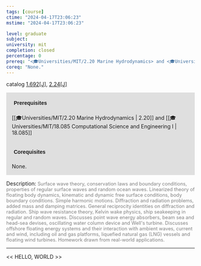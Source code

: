 ```yaml
---
tags: [course]
ctime: "2024-04-17T23:06:23"
mstime: "2024-04-17T23:06:23"

level: graduate
subject: 
university: mit
completion: closed
percentage: 0
prereq: "<🎓Universities/MIT/2.20 Marine Hydrodynamics> and <🎓Universities/MIT/18.085 Computational Science and Engineering I>"
coreq: "None."
---
```


catalog [1.692[J]](http://student.mit.edu/catalog/m1c.html#1.692), [2.24[J]](http://student.mit.edu/catalog/m2b.html#2.24)

<span style="display: block; padding: 15px; background-color: rgb(100, 100, 100, 0.2);"><font id="m_prereq286_0" style="display: block; font-family: Arial, sans-serif; font-weight: bold; padding: 5px">Prerequisites</font><br><span id="prereq286_0">[[🎓Universities/MIT/2.20 Marine Hydrodynamics | 2.20]] and [[🎓Universities/MIT/18.085 Computational Science and Engineering I | 18.085]]</span></span>
<span style="display: block; padding: 15px; background-color: rgb(100, 100, 100, 0.2);"><font id="m_coreq286_0" style="display: block; font-family: Arial, sans-serif; font-weight: bold; padding: 5px">Corequisites</font><br><span id="coreq286_0">None.</span></span>

<font style="">Description:</font>
<font style="color: grey; font-size: 0.8rem;">Surface wave theory, conservation laws and boundary conditions, properties of regular surface waves and random ocean waves. Linearized theory of floating body dynamics, kinematic and dynamic free surface conditions, body boundary conditions. Simple harmonic motions. Diffraction and radiation problems, added mass and damping matrices. General reciprocity identities on diffraction and radiation. Ship wave resistance theory, Kelvin wake physics, ship seakeeping in regular and random waves. Discusses point wave energy absorbers, beam sea and head-sea devises, oscillating water column device and Well's turbine. Discusses offshore floating energy systems and their interaction with ambient waves, current and wind, including oil and gas platforms, liquefied natural gas (LNG) vessels and floating wind turbines. Homework drawn from real-world applications.</font>



---

<< HELLO, WORLD >>
